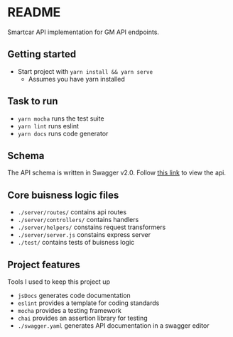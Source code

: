 # README
Smartcar API implementation for GM API endpoints.

## Getting started
* Start project with `yarn install && yarn serve`
  * Assumes you have yarn installed

## Task to run
* `yarn mocha` runs the test suite
* `yarn lint` runs eslint 
* `yarn docs` runs code generator

## Schema
The API schema is written in Swagger v2.0. Follow [this link](http://petstore.swagger.io/?url=https://raw.githubusercontent.com/nodox/smartcar/api/vehicle/swagger.yaml) to view the api.


## Core buisness logic files
* `./server/routes/` contains api routes
* `./server/controllers/` contains handlers
* `./server/helpers/` constains request transformers
* `./server/server.js` constains express server
* `./test/` contains tests of buisness logic

## Project features
Tools I used to keep this project up 
* `jsDocs` generates code documentation
* `eslint` provides a template for coding standards
* `mocha` provides a testing framework
* `chai` provides an assertion library for testing
* `./swagger.yaml` generates API documentation in a swagger editor
